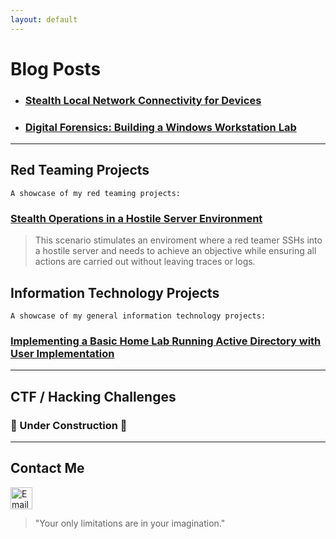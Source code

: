 ```yaml
---
layout: default
---
```


# Blog Posts
*   ### [Stealth Local Network Connectivity for Devices](blogposts/NetHardwareObfuscation.md)
*   ### [Digital Forensics: Building a Windows Workstation Lab](blogposts/WindowsForensicsLab.md)

* * *

## Red Teaming Projects

`A showcase of my red teaming projects:`
### [Stealth Operations in a Hostile Server Environment](redteam-projects/StealthOps1.md)  
> This scenario stimulates an enviroment where a red teamer SSHs into a hostile server and needs to achieve an objective while ensuring all actions are carried out without leaving traces or logs.

## Information Technology Projects

`A showcase of my general information technology projects:`
### [Implementing a Basic Home Lab Running Active Directory with User Implementation](https://github.com/melv618/BasicADImplementation)  

* * *

## CTF / Hacking Challenges
### 🚧 Under Construction 🚧

* * *

## Contact Me

<a href="mailto:melvin.estrada@tutamail.com">
    <img src="https://www.freepnglogos.com/uploads/email-logo-png-30.png" alt="Email Icon" style="width: 35px; height: auto;">
</a>

> "Your only limitations are in your imagination."
